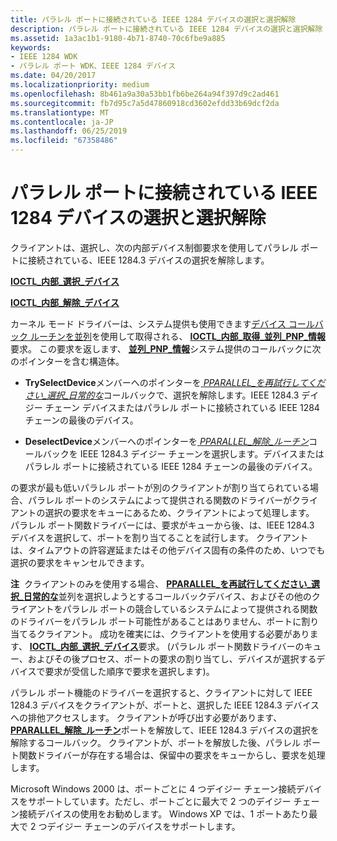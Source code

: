```yaml
---
title: パラレル ポートに接続されている IEEE 1284 デバイスの選択と選択解除
description: パラレル ポートに接続されている IEEE 1284 デバイスの選択と選択解除
ms.assetid: 1a3ac1b1-9180-4b71-8740-70c6fbe9a885
keywords:
- IEEE 1284 WDK
- パラレル ポート WDK、IEEE 1284 デバイス
ms.date: 04/20/2017
ms.localizationpriority: medium
ms.openlocfilehash: 8b461a9a30a53bb1fb6be264a94f397d9c2ad461
ms.sourcegitcommit: fb7d95c7a5d47860918cd3602efdd33b69dcf2da
ms.translationtype: MT
ms.contentlocale: ja-JP
ms.lasthandoff: 06/25/2019
ms.locfileid: "67358486"
---
```

# <a name="selecting-and-deselecting-an-ieee-1284-device-attached-to-a-parallel-port"></a>パラレル ポートに接続されている IEEE 1284 デバイスの選択と選択解除





クライアントは、選択し、次の内部デバイス制御要求を使用してパラレル ポートに接続されている、IEEE 1284.3 デバイスの選択を解除します。

[**IOCTL\_内部\_選択\_デバイス**](https://docs.microsoft.com/windows-hardware/drivers/ddi/content/parallel/ni-parallel-ioctl_internal_select_device)

[**IOCTL\_内部\_解除\_デバイス**](https://docs.microsoft.com/windows-hardware/drivers/ddi/content/parallel/ni-parallel-ioctl_internal_deselect_device)

カーネル モード ドライバーは、システム提供も使用できます[デバイス コールバック ルーチンを並列](https://docs.microsoft.com/windows-hardware/drivers/ddi/content/index)を使用して取得される、 [ **IOCTL\_内部\_取得\_並列\_PNP\_情報**](https://docs.microsoft.com/windows-hardware/drivers/ddi/content/parallel/ni-parallel-ioctl_internal_get_parallel_pnp_info)要求。 この要求を返します、 [**並列\_PNP\_情報**](https://docs.microsoft.com/windows-hardware/drivers/ddi/content/parallel/ns-parallel-_parallel_pnp_information)システム提供のコールバックに次のポインターを含む構造体。

-   **TrySelectDevice**メンバーへのポインターを[ *PPARALLEL\_を再試行してください\_選択\_日常的な*](https://docs.microsoft.com/windows-hardware/drivers/ddi/content/parallel/nc-parallel-pparallel_try_select_routine)コールバックで、選択を解除します。IEEE 1284.3 デイジー チェーン デバイスまたはパラレル ポートに接続されている IEEE 1284 チェーンの最後のデバイス。

-   **DeselectDevice**メンバーへのポインターを[ *PPARALLEL\_解除\_ルーチン*](https://docs.microsoft.com/windows-hardware/drivers/ddi/content/parallel/nc-parallel-pparallel_deselect_routine)コールバックを IEEE 1284.3 デイジー チェーンを選択します。デバイスまたはパラレル ポートに接続されている IEEE 1284 チェーンの最後のデバイス。

の要求が最も低いパラレル ポートが別のクライアントが割り当てられている場合、パラレル ポートのシステムによって提供される関数のドライバーがクライアントの選択の要求をキューにあるため、クライアントによって処理します。 パラレル ポート関数ドライバーには、要求がキューから後、は、IEEE 1284.3 デバイスを選択して、ポートを割り当てることを試行します。 クライアントは、タイムアウトの許容遅延またはその他デバイス固有の条件のため、いつでも選択の要求をキャンセルできます。

**注**  クライアントのみを使用する場合、 [ **PPARALLEL\_を再試行してください\_選択\_日常的な**](https://docs.microsoft.com/windows-hardware/drivers/ddi/content/parallel/nc-parallel-pparallel_try_select_routine)並列を選択しようとするコールバックデバイス、およびその他のクライアントをパラレル ポートの競合しているシステムによって提供される関数のドライバーをパラレル ポート可能性があることはありません、ポートに割り当てるクライアント。 成功を確実には、クライアントを使用する必要があります、 [ **IOCTL\_内部\_選択\_デバイス**](https://docs.microsoft.com/windows-hardware/drivers/ddi/content/parallel/ni-parallel-ioctl_internal_select_device)要求。 (パラレル ポート関数ドライバーのキュー、およびその後プロセス、ポートの要求の割り当てし、デバイスが選択するデバイスで要求が受信した順序で要求を選択します)。

 

パラレル ポート機能のドライバーを選択すると、クライアントに対して IEEE 1284.3 デバイスをクライアントが、ポートと、選択した IEEE 1284.3 デバイスへの排他アクセスします。 クライアントが呼び出す必要があります、 [ **PPARALLEL\_解除\_ルーチン**](https://docs.microsoft.com/windows-hardware/drivers/ddi/content/parallel/nc-parallel-pparallel_deselect_routine)ポートを解放して、IEEE 1284.3 デバイスの選択を解除するコールバック。 クライアントが、ポートを解放した後、パラレル ポート関数ドライバーが存在する場合は、保留中の要求をキューからし、要求を処理します。

Microsoft Windows 2000 は、ポートごとに 4 つデイジー チェーン接続デバイスをサポートしています。ただし、ポートごとに最大で 2 つのデイジー チェーン接続デバイスの使用をお勧めします。 Windows XP では、1 ポートあたり最大で 2 つデイジー チェーンのデバイスをサポートします。

 

 




